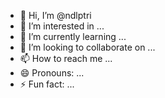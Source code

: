 - 👋 Hi, I’m @ndlptri
- 👀 I’m interested in ...
- 🌱 I’m currently learning ...
- 💞️ I’m looking to collaborate on ...
- 📫 How to reach me ...
- 😄 Pronouns: ...
- ⚡ Fun fact: ...

<!---
ndlptri/ndlptri is a ✨ special ✨ repository because its `README.md` (this file) appears on your GitHub profile.
You can click the Preview link to take a look at your changes.
--->
